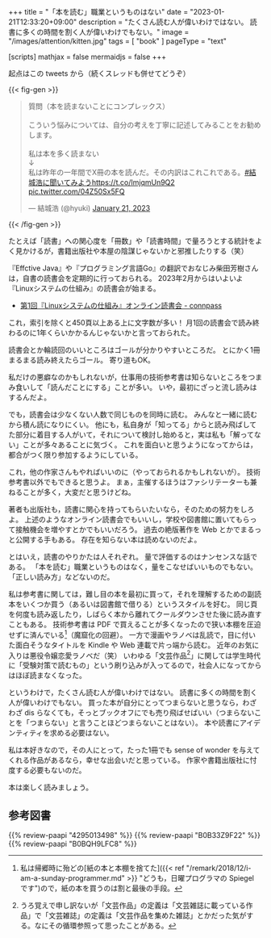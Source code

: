 +++
title = "「本を読む」職業というものはない"
date =  "2023-01-21T12:33:20+09:00"
description = "たくさん読む人が偉いわけではない。 読書に多くの時間を割く人が偉いわけでもない。"
image = "/images/attention/kitten.jpg"
tags = [ "book" ]
pageType = "text"

[scripts]
  mathjax = false
  mermaidjs = false
+++

起点はこの tweets から（続くスレッドも併せてどうぞ）

{{< fig-gen >}}
<blockquote class="twitter-tweet"><p lang="ja" dir="ltr">質問（本を読まないことにコンプレックス）<br><br>こういう悩みについては、自分の考えを丁寧に記述してみることをお勧めします。<br><br>私は本を多く読まない<br>↓<br>私は昨年の一年間でX冊の本を読んだ。その内訳はこれこれである。<a href="https://twitter.com/hashtag/%E7%B5%90%E5%9F%8E%E6%B5%A9%E3%81%AB%E8%81%9E%E3%81%84%E3%81%A6%E3%81%BF%E3%82%88%E3%81%86?src=hash&amp;ref_src=twsrc%5Etfw">#結城浩に聞いてみよう</a><a href="https://t.co/ImjqmUn9Q2">https://t.co/ImjqmUn9Q2</a> <a href="https://t.co/04Z50Sx5FQ">pic.twitter.com/04Z50Sx5FQ</a></p>&mdash; 結城浩 (@hyuki) <a href="https://twitter.com/hyuki/status/1616586511130198017?ref_src=twsrc%5Etfw">January 21, 2023</a></blockquote>
{{< /fig-gen >}}

たとえば「読書」への関心度を「冊数」や「読書時間」で量ろうとする統計をよく見かけるが，書籍出版社や本屋の陰謀じゃないかと邪推したりする（笑）

『Effctive Java』や『プログラミング言語Go』の翻訳でおなじみ柴田芳樹さんは，自書の読書会を定期的に行っておられる。
2023年2月からはいよいよ『Linuxシステムの仕組み』の読書会が始まる。

- [第1回『Linuxシステムの仕組み』オンライン読書会 - connpass](https://technical-book-reading-2.connpass.com/event/272189/)

これ，索引を除くと450頁以上ある上に文字数が多い！ 月1回の読書会で読み終わるのに1年くらいかかるんじゃないかと言っておられた。

読書会とか輪読回のいいところはゴールが分かりやすいところだ。
とにかく1冊まるまる読み終えたらゴール。
寄り道もOK。

私だけの悪癖なのかもしれないが，仕事用の技術参考書は知らないところをつまみ食いして「読んだことにする」ことが多い。
いや，最初にざっと流し読みはするんだよ。

でも，読書会は少なくない人数で同じものを同時に読む。
みんなと一緒に読むから積ん読になりにくい。
他にも，私自身が「知ってる」からと読み飛ばしてた部分に着目する人がいて，それについて検討し始めると，実は私も「解ってない」ことが多々あることに気づく。
これを面白いと思うようになってからは，都合がつく限り参加するようにしている。

これ，他の作家さんもやればいいのに（やっておられるかもしれないが）。
技術参考書以外でもできると思うよ。
まぁ，主催するほうはファシリテーターも兼ねることが多く，大変だと思うけどね。

著者も出版社も，読書に関心を持ってもらいたいなら，そのための努力をしろよ。
上述のようなオンライン読書会でもいいし，学校や図書館に置いてもらって接触機会を増やすとかでもいいだろう。
過去の絶版著作を Web とかでまるっと公開する手もある。
存在を知らない本は読めないのだよ。

とはいえ，読書のやりかたは人それぞれ。
量で評価するのはナンセンスな話である。
「本を読む」職業というものはなく，量をこなせばいいものでもない。
「正しい読み方」などないのだ。

私は参考書に関しては，難し目の本を最初に買って，それを理解するための副読本をいくつか買う（あるいは図書館で借りる）というスタイルを好む。
同じ頁を何度も読み返したり，しばらく本から離れてクールダウンさせた後に読み直すこともある。
技術参考書は PDF で買えることが多くなったので狭い本棚を圧迫せずに済んでいる[^bs1]（魔窟化の回避）。
一方で漫画やラノベは乱読で，目に付いた面白そうなタイトルを Kindle や Web 連載で片っ端から読む。
近年のお気に入りは悪役令嬢恋愛ラノベだ（笑） いわゆる「文芸作品[^b1]」に関しては学生時代に「受験対策で読むもの」という刷り込みが入ってるので，社会人になってからはほぼ読まなくなった。

[^bs1]: 私は帰郷時に殆どの[紙の本と本棚を捨てた]({{< ref "/remark/2018/12/i-am-a-sunday-programmer.md" >}} "どうも，日曜プログラマの Spiegel です")ので，紙の本を買うのは割と最後の手段。
[^b1]: うろ覚えで申し訳ないが「文芸作品」の定義は「文芸雑誌に載っている作品」で「文芸雑誌」の定義は「文芸作品を集めた雑誌」とかだった気がする。なにその循環参照って思ったことがある。

というわけで，たくさん読む人が偉いわけではない。
読書に多くの時間を割く人が偉いわけでもない。
買った本が自分にとってつまらないと思うなら，わざわざ dis らなくても，そっとブックオフにでも売り飛ばせばいい（つまらないことを「つまらない」と言うことほどつまらないことはない）。
本や読書にアイデンティティを求める必要はない。

私は本好きなので，その人にとって，たった1冊でも sense of wonder を与えてくれる作品があるなら，幸せな出会いだと思っている。
作家や書籍出版社に忖度する必要もないのだ。

本は楽しく読みましょう。

## 参考図書

{{% review-paapi "4295013498" %}} <!-- Linuxシステムの仕組み -->
{{% review-paapi "B0B33Z9F22" %}} <!-- 残り一日で破滅フラグ全部へし折ります -->
{{% review-paapi "B0BQH9LFC8" %}} <!-- 悪役令嬢になんかなりません -->
